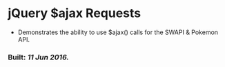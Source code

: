 # jQuery $ajax Requests

* Demonstrates the ability to use $ajax() calls for the SWAPI & Pokemon API.

### Built: *11 Jun 2016.*
